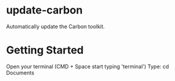 # update-carbon
Automatically update the Carbon toolkit.

# Getting Started
Open your terminal (CMD + Space start typing 'terminal')
Type: cd Documents


